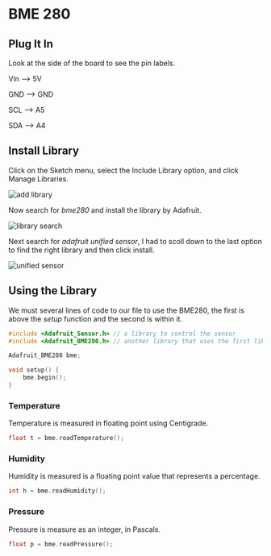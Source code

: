 # BME 280
## Plug It In
Look at the side of the board to see the pin labels.

Vin --> 5V


GND --> GND


SCL --> A5


SDA --> A4

## Install Library
Click on the Sketch menu, select the Include Library option, and click Manage Libraries.

![add library](https://i.imgur.com/kaWa3II.png)

Now search for *bme280* and install the library by Adafruit.

![library search](https://i.imgur.com/qjUE4MW.png)

Next search for *adafruit unified sensor*, I had to scoll down to the last option to find the right library and then click install.

![unified sensor](https://i.imgur.com/9UDTXVz.png)
## Using the Library
We must several lines of code to our file to use the BME280, the first is above the *setup* function and the second is within it.
```c++
#include <Adafruit_Sensor.h> // a library to control the sensor
#include <Adafruit_BME280.h> // another library that uses the first library

Adafruit_BME280 bme;

void setup() {
    bme.begin();
}
```
### Temperature
Temperature is measured in floating point using Centigrade.
```c++
float t = bme.readTemperature();
```
### Humidity
Humidity is measured is a floating point value that represents a percentage.
```c++
int h = bme.readHumidity();
```
### Pressure
Pressure is measure as an integer, in Pascals.
```c++
float p = bme.readPressure();
```
